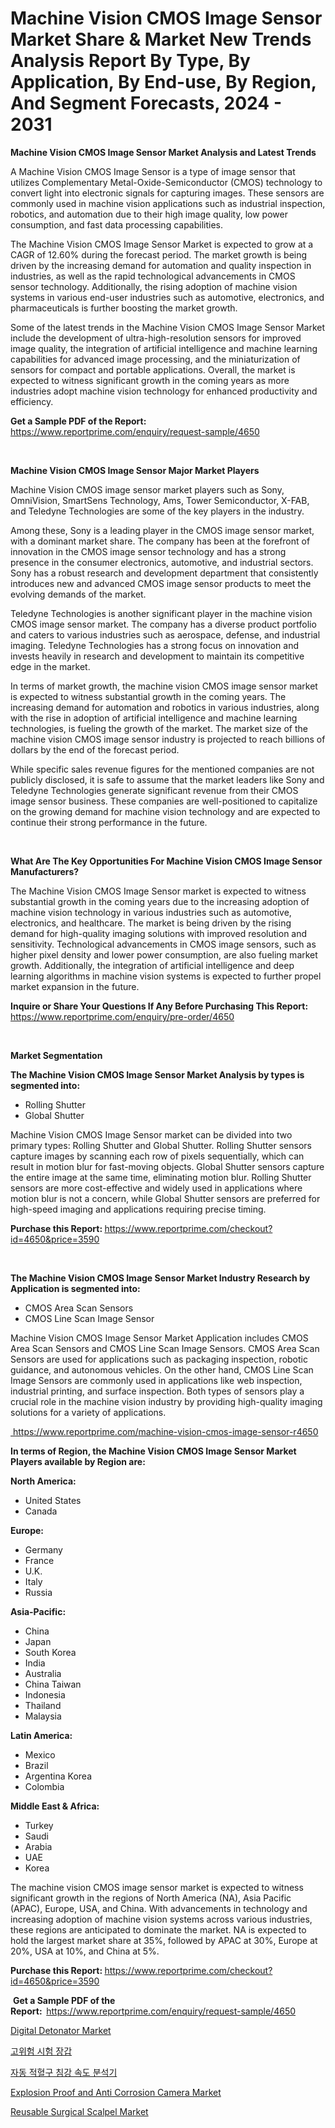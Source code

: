 <p><h1>Machine Vision CMOS Image Sensor Market Share & Market New Trends Analysis Report By Type, By Application, By End-use, By Region, And Segment Forecasts, 2024 - 2031</h1></p><p><strong>Machine Vision CMOS Image Sensor Market Analysis and Latest Trends</strong></p>
<p><p>A Machine Vision CMOS Image Sensor is a type of image sensor that utilizes Complementary Metal-Oxide-Semiconductor (CMOS) technology to convert light into electronic signals for capturing images. These sensors are commonly used in machine vision applications such as industrial inspection, robotics, and automation due to their high image quality, low power consumption, and fast data processing capabilities.</p><p>The Machine Vision CMOS Image Sensor Market is expected to grow at a CAGR of 12.60% during the forecast period. The market growth is being driven by the increasing demand for automation and quality inspection in industries, as well as the rapid technological advancements in CMOS sensor technology. Additionally, the rising adoption of machine vision systems in various end-user industries such as automotive, electronics, and pharmaceuticals is further boosting the market growth.</p><p>Some of the latest trends in the Machine Vision CMOS Image Sensor Market include the development of ultra-high-resolution sensors for improved image quality, the integration of artificial intelligence and machine learning capabilities for advanced image processing, and the miniaturization of sensors for compact and portable applications. Overall, the market is expected to witness significant growth in the coming years as more industries adopt machine vision technology for enhanced productivity and efficiency.</p></p>
<p><strong>Get a Sample PDF of the Report:&nbsp;</strong> <a href="https://www.reportprime.com/enquiry/request-sample/4650">https://www.reportprime.com/enquiry/request-sample/4650</a></p>
<p>&nbsp;</p>
<p><strong>Machine Vision CMOS Image Sensor Major Market Players</strong></p>
<p><p>Machine Vision CMOS image sensor market players such as Sony, OmniVision, SmartSens Technology, Ams, Tower Semiconductor, X-FAB, and Teledyne Technologies are some of the key players in the industry.</p><p>Among these, Sony is a leading player in the CMOS image sensor market, with a dominant market share. The company has been at the forefront of innovation in the CMOS image sensor technology and has a strong presence in the consumer electronics, automotive, and industrial sectors. Sony has a robust research and development department that consistently introduces new and advanced CMOS image sensor products to meet the evolving demands of the market.</p><p>Teledyne Technologies is another significant player in the machine vision CMOS image sensor market. The company has a diverse product portfolio and caters to various industries such as aerospace, defense, and industrial imaging. Teledyne Technologies has a strong focus on innovation and invests heavily in research and development to maintain its competitive edge in the market.</p><p>In terms of market growth, the machine vision CMOS image sensor market is expected to witness substantial growth in the coming years. The increasing demand for automation and robotics in various industries, along with the rise in adoption of artificial intelligence and machine learning technologies, is fueling the growth of the market. The market size of the machine vision CMOS image sensor industry is projected to reach billions of dollars by the end of the forecast period.</p><p>While specific sales revenue figures for the mentioned companies are not publicly disclosed, it is safe to assume that the market leaders like Sony and Teledyne Technologies generate significant revenue from their CMOS image sensor business. These companies are well-positioned to capitalize on the growing demand for machine vision technology and are expected to continue their strong performance in the future.</p></p>
<p>&nbsp;</p>
<p><strong>What Are The Key Opportunities For Machine Vision CMOS Image Sensor Manufacturers?</strong></p>
<p><p>The Machine Vision CMOS Image Sensor market is expected to witness substantial growth in the coming years due to the increasing adoption of machine vision technology in various industries such as automotive, electronics, and healthcare. The market is being driven by the rising demand for high-quality imaging solutions with improved resolution and sensitivity. Technological advancements in CMOS image sensors, such as higher pixel density and lower power consumption, are also fueling market growth. Additionally, the integration of artificial intelligence and deep learning algorithms in machine vision systems is expected to further propel market expansion in the future.</p></p>
<p><strong>Inquire or Share Your Questions If Any Before Purchasing This Report:</strong> <a href="https://www.reportprime.com/enquiry/pre-order/4650">https://www.reportprime.com/enquiry/pre-order/4650</a></p>
<p>&nbsp;</p>
<p><strong>Market Segmentation</strong></p>
<p><strong>The Machine Vision CMOS Image Sensor Market Analysis by types is segmented into:</strong></p>
<p><ul><li>Rolling Shutter</li><li>Global Shutter</li></ul></p>
<p><p>Machine Vision CMOS Image Sensor market can be divided into two primary types: Rolling Shutter and Global Shutter. Rolling Shutter sensors capture images by scanning each row of pixels sequentially, which can result in motion blur for fast-moving objects. Global Shutter sensors capture the entire image at the same time, eliminating motion blur. Rolling Shutter sensors are more cost-effective and widely used in applications where motion blur is not a concern, while Global Shutter sensors are preferred for high-speed imaging and applications requiring precise timing.</p></p>
<p><strong>Purchase this Report:&nbsp;</strong><a href="https://www.reportprime.com/checkout?id=4650&price=3590">https://www.reportprime.com/checkout?id=4650&price=3590</a></p>
<p>&nbsp;</p>
<p><strong>The Machine Vision CMOS Image Sensor Market Industry Research by Application is segmented into:</strong></p>
<p><ul><li>CMOS Area Scan Sensors</li><li>CMOS Line Scan Image Sensor</li></ul></p>
<p><p>Machine Vision CMOS Image Sensor Market Application includes CMOS Area Scan Sensors and CMOS Line Scan Image Sensors. CMOS Area Scan Sensors are used for applications such as packaging inspection, robotic guidance, and autonomous vehicles. On the other hand, CMOS Line Scan Image Sensors are commonly used in applications like web inspection, industrial printing, and surface inspection. Both types of sensors play a crucial role in the machine vision industry by providing high-quality imaging solutions for a variety of applications.</p></p>
<p><a href="https://www.reportprime.com/machine-vision-cmos-image-sensor-r4650">&nbsp;https://www.reportprime.com/machine-vision-cmos-image-sensor-r4650</a></p>
<p><strong>In terms of Region, the Machine Vision CMOS Image Sensor Market Players available by Region are:</strong></p>
<p>
    <p> <strong> North America: </strong>
        <ul>
            <li>United States</li>
            <li>Canada</li>
        </ul>
        </p> 
    <p> <strong> Europe: </strong>
        <ul>
            <li>Germany</li>
            <li>France</li>
            <li>U.K.</li>
            <li>Italy</li>
            <li>Russia</li>
        </ul>
        </p> 
    <p> <strong> Asia-Pacific: </strong>
        <ul>
            <li>China</li>
            <li>Japan</li>
            <li>South Korea</li>
            <li>India</li>
            <li>Australia</li>
            <li>China Taiwan</li>
            <li>Indonesia</li>
            <li>Thailand</li>
            <li>Malaysia</li>
        </ul>
        </p> 
    <p> <strong> Latin America: </strong>
        <ul>
            <li>Mexico</li>
            <li>Brazil</li>
            <li>Argentina Korea</li>
            <li>Colombia</li>
        </ul>
        </p> 
    <p> <strong> Middle East & Africa: </strong>
        <ul>
            <li>Turkey</li>
            <li>Saudi</li>
            <li>Arabia</li>
            <li>UAE</li>
            <li>Korea</li>
        </ul>
    </p>
    </p>
<p><p>The machine vision CMOS image sensor market is expected to witness significant growth in the regions of North America (NA), Asia Pacific (APAC), Europe, USA, and China. With advancements in technology and increasing adoption of machine vision systems across various industries, these regions are anticipated to dominate the market. NA is expected to hold the largest market share at 35%, followed by APAC at 30%, Europe at 20%, USA at 10%, and China at 5%.</p></p>
<p><strong>Purchase this Report: </strong><a href="https://www.reportprime.com/checkout?id=4650&price=3590">https://www.reportprime.com/checkout?id=4650&price=3590</a></p>
<p>&nbsp;<strong>Get a Sample PDF of the Report:&nbsp;&nbsp;</strong><a href="https://www.reportprime.com/enquiry/request-sample/4650">https://www.reportprime.com/enquiry/request-sample/4650</a></p>
<p><strong></strong></p>
<p><p><a href="https://github.com/bushilahore52/Market-Research-Report-List-1/blob/main/digital-detonator-market.md">Digital Detonator Market</a></p><p><a href="https://github.com/mdmazharulnwr786/Market-Research-Report-List-1/blob/main/182213458233.md">고위험 시험 장갑</a></p><p><a href="https://github.com/berlianaparadilla48/Market-Research-Report-List-1/blob/main/142811558232.md">자동 적혈구 침강 속도 분석기</a></p><p><a href="https://github.com/Valeridd446677/Market-Research-Report-List-2/blob/main/explosion-proof-and-anti-corrosion-camera-market.md">Explosion Proof and Anti Corrosion Camera Market</a></p><p><a href="https://issuu.com/reportprime-2/docs/reusable-surgical-scalpel-market-size-2030.pptx">Reusable Surgical Scalpel Market</a></p></p>